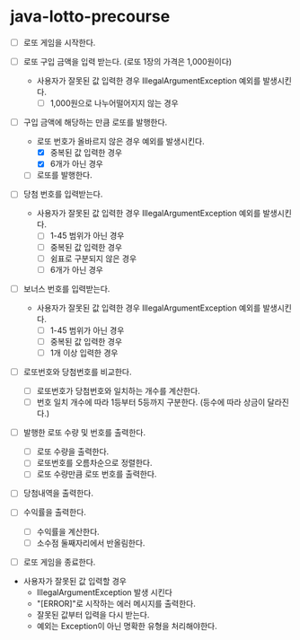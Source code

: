 # java-lotto-precourse

- [ ] 로또 게임을 시작한다.

- [ ] 로또 구입 금액을 입력 받는다. (로또 1장의 가격은 1,000원이다)
  - 사용자가 잘못된 값 입력한 경우 IllegalArgumentException 예외를 발생시킨다.
    - [ ] 1,000원으로 나누어떨어지지 않는 경우

- [ ] 구입 금액에 해당하는 만큼 로또를 발행한다.
  - 로또 번호가 올바르지 않은 경우 예외를 발생시킨다.
    - [x] 중복된 값 입력한 경우
    - [x] 6개가 아닌 경우
  - [ ] 로또를 발행한다.

- [ ] 당첨 번호를 입력받는다.
  - 사용자가 잘못된 값 입력한 경우 IllegalArgumentException 예외를 발생시킨다.
    - [ ] 1-45 범위가 아닌 경우
    - [ ] 중복된 값 입력한 경우
    - [ ] 쉼표로 구분되지 않은 경우
    - [ ] 6개가 아닌 경우

- [ ] 보너스 번호를 입력받는다.
  - 사용자가 잘못된 값 입력한 경우 IllegalArgumentException 예외를 발생시킨다.
    - [ ] 1-45 범위가 아닌 경우
    - [ ] 중복된 값 입력한 경우
    - [ ] 1개 이상 입력한 경우

- [ ] 로또번호와 당첨번호를 비교한다.
  - [ ] 로또번호가 당첨번호와 일치하는 개수를 계산한다.
  - [ ] 번호 일치 개수에 따라 1등부터 5등까지 구분한다. (등수에 따라 상금이 달라진다.)

- [ ] 발행한 로또 수량 및 번호를 출력한다.
  - [ ] 로또 수량을 출력한다.
  - [ ] 로또번호를 오름차순으로 정렬한다.
  - [ ] 로또 수량만큼 로또 번호를 출력한다.

- [ ] 당첨내역을 출력한다.

- [ ] 수익률을 출력한다.
  - [ ] 수익률을 계산한다.
  - [ ] 소수점 둘째자리에서 반올림한다.

- [ ] 로또 게임을 종료한다.

- 사용자가 잘못된 값 입력할 경우
  - IllegalArgumentException 발생 시킨다
  - "[ERROR]"로 시작하는 에러 메시지를 출력한다.
  - 잘못된 값부터 입력을 다시 받는다.
  - 예외는 Exception이 아닌 명확한 유형을 처리해야한다.